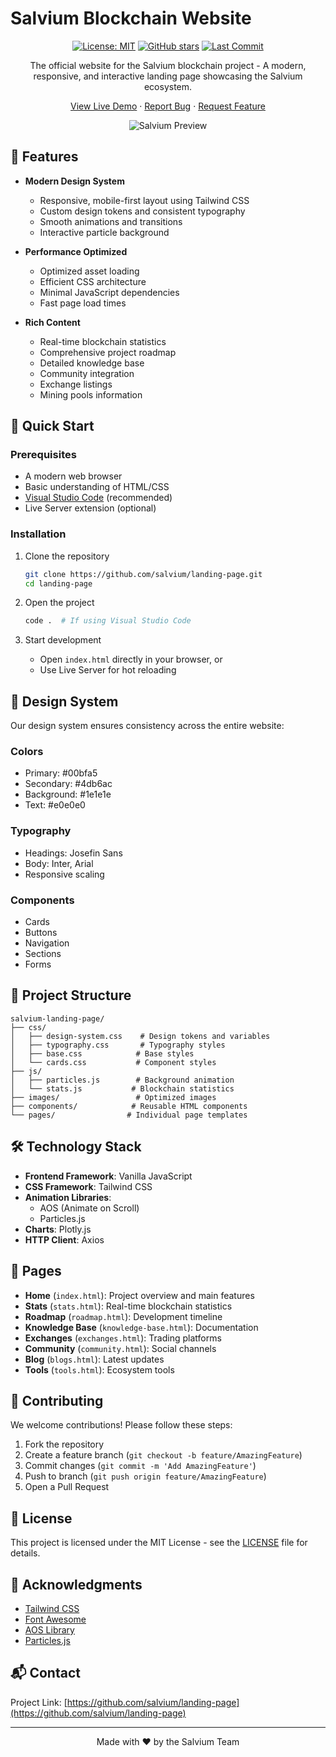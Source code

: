 # Salvium Blockchain Website

<div align="center">

[![License: MIT](https://img.shields.io/badge/License-MIT-blue.svg)](https://opensource.org/licenses/MIT)
[![GitHub stars](https://img.shields.io/github/stars/salvium/landing-page?style=social)](https://github.com/salvium/landing-page/stargazers)
[![Last Commit](https://img.shields.io/github/last-commit/salvium/landing-page)](https://github.com/salvium/landing-page/commits/main)

The official website for the Salvium blockchain project - A modern, responsive, and interactive landing page showcasing the Salvium ecosystem.

[View Live Demo](https://salvium.io) · [Report Bug](https://github.com/salvium/landing-page/issues) · [Request Feature](https://github.com/salvium/landing-page/issues)

![Salvium Preview](images/newimages/Page%20Headers/Exchange%20Header.png)

</div>

## 🌟 Features

- **Modern Design System**
  - Responsive, mobile-first layout using Tailwind CSS
  - Custom design tokens and consistent typography
  - Smooth animations and transitions
  - Interactive particle background

- **Performance Optimized**
  - Optimized asset loading
  - Efficient CSS architecture
  - Minimal JavaScript dependencies
  - Fast page load times

- **Rich Content**
  - Real-time blockchain statistics
  - Comprehensive project roadmap
  - Detailed knowledge base
  - Community integration
  - Exchange listings
  - Mining pools information

## 🚀 Quick Start

### Prerequisites

- A modern web browser
- Basic understanding of HTML/CSS
- [Visual Studio Code](https://code.visualstudio.com/) (recommended)
- Live Server extension (optional)

### Installation

1. Clone the repository
   ```bash
   git clone https://github.com/salvium/landing-page.git
   cd landing-page
   ```

2. Open the project
   ```bash
   code .  # If using Visual Studio Code
   ```

3. Start development
   - Open `index.html` directly in your browser, or
   - Use Live Server for hot reloading

## 🎨 Design System

Our design system ensures consistency across the entire website:

### Colors
- Primary: #00bfa5
- Secondary: #4db6ac
- Background: #1e1e1e
- Text: #e0e0e0

### Typography
- Headings: Josefin Sans
- Body: Inter, Arial
- Responsive scaling

### Components
- Cards
- Buttons
- Navigation
- Sections
- Forms

## 📁 Project Structure

```
salvium-landing-page/
├── css/
│   ├── design-system.css    # Design tokens and variables
│   ├── typography.css       # Typography styles
│   ├── base.css            # Base styles
│   └── cards.css           # Component styles
├── js/
│   ├── particles.js        # Background animation
│   └── stats.js           # Blockchain statistics
├── images/                 # Optimized images
├── components/            # Reusable HTML components
└── pages/                # Individual page templates
```

## 🛠 Technology Stack

- **Frontend Framework**: Vanilla JavaScript
- **CSS Framework**: Tailwind CSS
- **Animation Libraries**:
  - AOS (Animate on Scroll)
  - Particles.js
- **Charts**: Plotly.js
- **HTTP Client**: Axios

## 📄 Pages

- **Home** (`index.html`): Project overview and main features
- **Stats** (`stats.html`): Real-time blockchain statistics
- **Roadmap** (`roadmap.html`): Development timeline
- **Knowledge Base** (`knowledge-base.html`): Documentation
- **Exchanges** (`exchanges.html`): Trading platforms
- **Community** (`community.html`): Social channels
- **Blog** (`blogs.html`): Latest updates
- **Tools** (`tools.html`): Ecosystem tools

## 🤝 Contributing

We welcome contributions! Please follow these steps:

1. Fork the repository
2. Create a feature branch (`git checkout -b feature/AmazingFeature`)
3. Commit changes (`git commit -m 'Add AmazingFeature'`)
4. Push to branch (`git push origin feature/AmazingFeature`)
5. Open a Pull Request

## 📝 License

This project is licensed under the MIT License - see the [LICENSE](LICENSE) file for details.

## 🙏 Acknowledgments

- [Tailwind CSS](https://tailwindcss.com)
- [Font Awesome](https://fontawesome.com)
- [AOS Library](https://michalsnik.github.io/aos/)
- [Particles.js](https://vincentgarreau.com/particles.js/)

## 📬 Contact

Project Link: [https://github.com/salvium/landing-page](https://github.com/salvium/landing-page)

---

<div align="center">
Made with ❤️ by the Salvium Team
</div>
